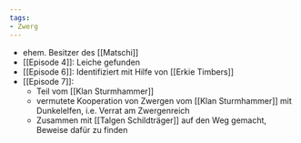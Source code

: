 ```yaml
---
tags:
- Zwerg
---
```


- ehem. Besitzer des [[Matschi]]
- [[Episode 4]]: Leiche  gefunden
- [[Episode 6]]: Identifiziert mit Hilfe von [[Erkie Timbers]]
- [[Episode 7]]: 
	- Teil vom [[Klan Sturmhammer]]
	- vermutete Kooperation von Zwergen vom [[Klan Sturmhammer]] mit Dunkelelfen, i.e. Verrat am Zwergenreich
	- Zusammen mit [[Talgen Schildträger]] auf den Weg gemacht, Beweise dafür zu finden
